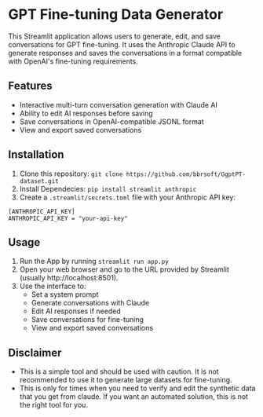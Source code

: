 # GPT Fine-tuning Data Generator

This Streamlit application allows users to generate, edit, and save conversations for GPT fine-tuning. It uses the Anthropic Claude API to generate responses and saves the conversations in a format compatible with OpenAI's fine-tuning requirements.

## Features

- Interactive multi-turn conversation generation with Claude AI
- Ability to edit AI responses before saving
- Save conversations in OpenAI-compatible JSONL format
- View and export saved conversations

## Installation

1. Clone this repository:
`git clone https://github.com/bbrsoft/GgptPT-dataset.git`
2. Install Dependecies:
`pip install streamlit anthropic`
3. Create a `.streamlit/secrets.toml` file with your Anthropic API key:
```
[ANTHROPIC_API_KEY]
ANTHROPIC_API_KEY = "your-api-key"
```

## Usage
1. Run the App by running `streamlit run app.py`
2. Open your web browser and go to the URL provided by Streamlit (usually http://localhost:8501).
3. Use the interface to:
    - Set a system prompt
    - Generate conversations with Claude
    - Edit AI responses if needed
    - Save conversations for fine-tuning
    - View and export saved conversations

## Disclaimer
- This is a simple tool and should be used with caution. It is not recommended to use it to generate large datasets for fine-tuning.
- This is only for times when you need to verify and edit the synthetic data that you get from claude. If you want an automated solution, this is not the right tool for you.
